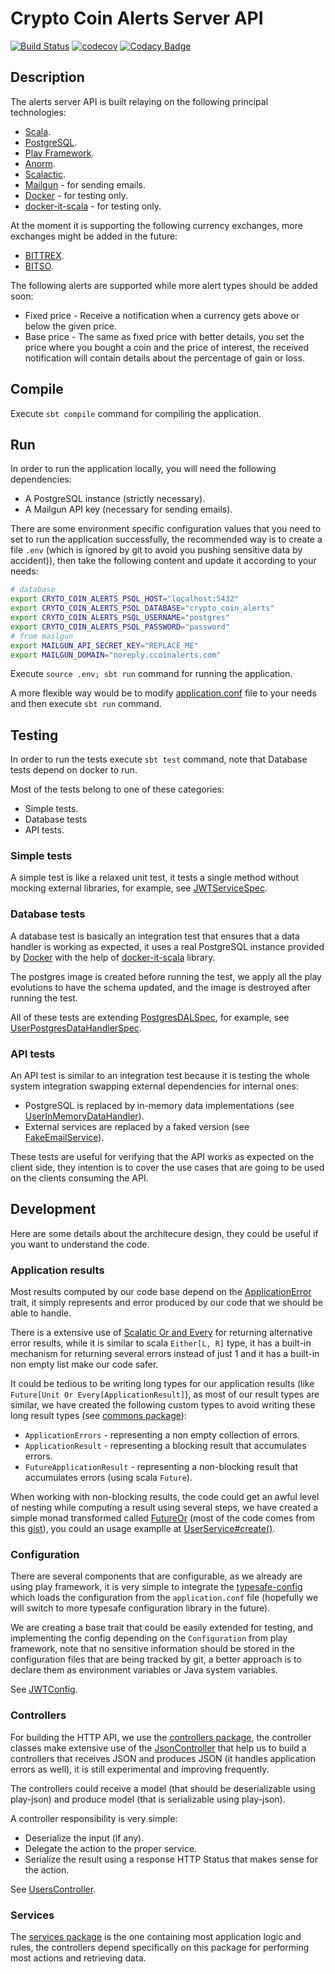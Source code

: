 # Crypto Coin Alerts Server API
[![Build Status](https://travis-ci.org/AlexITC/crypto-coin-alerts.svg?branch=master)](https://travis-ci.org/AlexITC/crypto-coin-alerts) [![codecov](https://codecov.io/gh/AlexITC/crypto-coin-alerts/branch/master/graph/badge.svg)](https://codecov.io/gh/AlexITC/crypto-coin-alerts) [![Codacy Badge](https://api.codacy.com/project/badge/Grade/30e29dfe2d97459e8ceb12a4dd72f292)](https://www.codacy.com/app/AlexITC/crypto-coin-alerts?utm_source=github.com&amp;utm_medium=referral&amp;utm_content=AlexITC/crypto-coin-alerts&amp;utm_campaign=Badge_Grade)

## Description
The alerts server API is built relaying on the following principal technologies:
- [Scala](https://www.scala-lang.org/).
- [PostgreSQL](https://www.postgresql.org/).
- [Play Framework](https://playframework.com/).
- [Anorm](https://github.com/playframework/anorm).
- [Scalactic](http://scalactic.org/).
- [Mailgun](https://www.mailgun.com/) - for sending emails.
- [Docker](https://www.docker.com/) - for testing only.
- [docker-it-scala](https://github.com/whisklabs/docker-it-scala) - for testing only.

At the moment it is supporting the following currency exchanges, more exchanges might be added in the future:
- [BITTREX](https://bittrex.com/).
- [BITSO](https://bitso.com/?l=en).

The following alerts are supported while more alert types should be added soon:
- Fixed price - Receive a notification when a currency gets above or below the given price.
- Base price - The same as fixed price with better details, you set the price where you bought a coin and the price of interest, the received notification will contain details about the percentage of gain or loss.

## Compile
Execute `sbt compile` command for compiling the application.

## Run
In order to run the application locally, you will need the following dependencies:
- A PostgreSQL instance (strictly necessary).
- A Mailgun API key (necessary for sending emails).

There are some environment specific configuration values that you need to set to run the application successfully, the recommended way is to create a file `.env` (which is ignored by git to avoid you pushing sensitive data by accident)), then take the following content and update it according to your needs:
```bash
# database
export CRYTO_COIN_ALERTS_PSQL_HOST="localhost:5432"
export CRYTO_COIN_ALERTS_PSQL_DATABASE="crypto_coin_alerts"
export CRYTO_COIN_ALERTS_PSQL_USERNAME="postgres"
export CRYTO_COIN_ALERTS_PSQL_PASSWORD="password"
# from mailgun
export MAILGUN_API_SECRET_KEY="REPLACE_ME"
export MAILGUN_DOMAIN="noreply.ccoinalerts.com"
```

Execute `source .env; sbt run` command for running the application.

A more flexible way would be to modify [application.conf](conf/application.conf) file to your needs and then execute `sbt run` command.

## Testing
In order to run the tests execute `sbt test` command, note that Database tests depend on docker to run.

Most of the tests belong to one of these categories:
- Simple tests.
- Database tests
- API tests.

### Simple tests
A simple test is like a relaxed unit test, it tests a single method without mocking external libraries, for example, see [JWTServiceSpec](test/com/alexitc/coinalerts/services/JWTServiceSpec.scala).

### Database tests
A database test is basically an integration test that ensures that a data handler is working as expected, it uses a real PostgreSQL instance provided by [Docker](https://www.docker.com/) with the help of [docker-it-scala](https://github.com/whisklabs/docker-it-scala) library.

The postgres image is created before running the test, we apply all the play evolutions to have the schema updated, and the image is destroyed after running the test.

All of these tests are extending [PostgresDALSpec](test/com/alexitc/coinalerts/common/PostgresDALSpec.scala), for example, see [UserPostgresDataHandlerSpec](test/com/alexitc/coinalerts/data/anorm/UserPostgresDataHandlerSpec.scala).

### API tests
An API test is similar to an integration test because it is testing the whole system integration swapping external dependencies for internal ones:
- PostgreSQL is replaced by in-memory data implementations (see [UserInMemoryDataHandler](test/com/alexitc/coinalerts/data/UserInMemoryDataHandler.scala)).
- External services are replaced by a faked version (see [FakeEmailService](test/com/alexitc/coinalerts/common/FakeEmailService.scala)).

These tests are useful for verifying that the API works as expected on the client side, they intention is to cover the use cases that are going to be used on the clients consuming the API.

## Development
Here are some details about the architecure design, they could be useful if you want to understand the code.

### Application results
Most results computed by our code base depend on the [ApplicationError](app/com/alexitc/coinalerts/errors/ApplicationError.scala) trait, it simply represents and error produced by our code that we should be able to handle.

There is a extensive use of [Scalatic Or and Every](http://www.scalactic.org/user_guide/OrAndEvery) for returning alternative error results, while it is similar to scala `Either[L, R]` type, it has a built-in mechanism for returning several errors instead of just 1 and it has a built-in non empty list make our code safer.

It could be tedious to be writing long types for our application results (like `Future[Unit Or Every[ApplicationResult]`), as most of our result types are similar, we have created the following custom types to avoid writing these long result types (see [commons package](app/com/alexitc/coinalerts/commons/package.scala)):
- `ApplicationErrors` - representing a non empty collection of errors.
- `ApplicationResult` - representing a blocking result that accumulates errors.
- `FutureApplicationResult` - representing a non-blocking result that accumulates errors (using scala `Future`).

When working with non-blocking results, the code could get an awful level of nesting while computing a result using several steps, we have created a simple monad transformed called [FutureOr](app/com/alexitc/coinalerts/commons/FutureOr.scala) (most of the code comes from this [gist](https://gist.github.com/atamborrino/5a6b7c014b1f7af0a6bd2c3922e5aec6#file-testscalactic-scala-L44)), you could an usage examplle at [UserService#create()](app/com/alexitc/coinalerts/services/UserService.scala#L26).

### Configuration
There are several components that are configurable, as we already are using play framework, it is very simple to integrate the [typesafe-config](https://github.com/lightbend/config) which loads the configuration from the `application.conf` file (hopefully we will switch to more typesafe configuration library in the future).

We are creating a base trait that could be easily extended for testing, and implementing the config depending on the `Configuration` from play framework, note that no sensitive information should be stored in the configuration files that are being tracked by git, a better approach is to declare them as environment variables or Java system variables.

See [JWTConfig](app/com/alexitc/coinalerts/config/JWTConfig.scala).

### Controllers
For building the HTTP API, we use the [controllers package](app/com/alexitc/coinalerts/controllers), the controller classes make extensive use of the [JsonController](app/com/alexitc/coinalerts/controllers/JsonController.scala) that help us to build a controllers that receives JSON and produces JSON (it handles application errors as well), it is still experimental and improving frequently.

The controllers could receive a model (that should be deserializable using play-json) and produce model (that is serializable using play-json).

A controller responsibility is very simple:
- Deserialize the input (if any).
- Delegate the action to the proper service.
- Serialize the result using a response HTTP Status that makes sense for the action.

See [UsersController](app/com/alexitc/coinalerts/controllers/UsersController.scala).

### Services
The [services package](app/com/alexitc/coinalerts/services) is the one containing most application logic and rules, the controllers depend specifically on this package for performing most actions and retrieving data.
